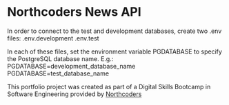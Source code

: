 # Northcoders News API

In order to connect to the test and development databases, create two .env files:
.env.development
.env.test

In each of these files, set the environment variable PGDATABASE to specify the PostgreSQL database name. E.g.:
PGDATABASE=development_database_name
PGDATABASE=test_database_name

This portfolio project was created as part of a Digital Skills Bootcamp in Software Engineering provided by [Northcoders](https://northcoders.com/)